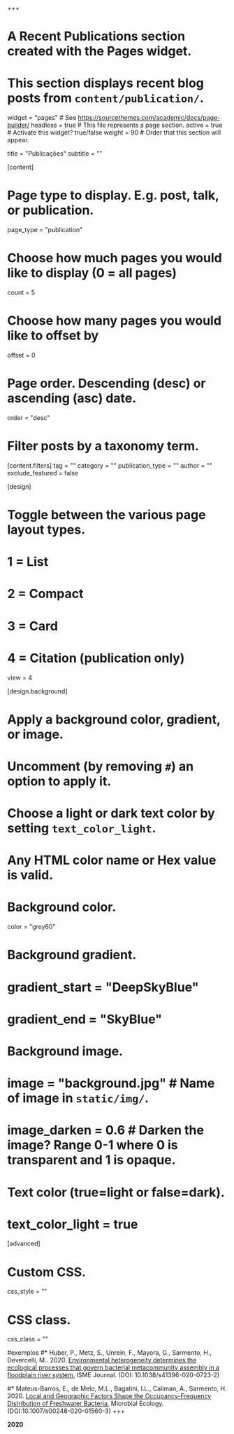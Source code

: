+++
# A Recent Publications section created with the Pages widget.
# This section displays recent blog posts from `content/publication/`.

widget = "pages"  # See https://sourcethemes.com/academic/docs/page-builder/
headless = true  # This file represents a page section.
active = true  # Activate this widget? true/false
weight = 90  # Order that this section will appear.

title = "Publicações"
subtitle = ""

[content]
  # Page type to display. E.g. post, talk, or publication.
  page_type = "publication"
  
  # Choose how much pages you would like to display (0 = all pages)
  count = 5
  
  # Choose how many pages you would like to offset by
  offset = 0

  # Page order. Descending (desc) or ascending (asc) date.
  order = "desc"

  # Filter posts by a taxonomy term.
  [content.filters]
    tag = ""
    category = ""
    publication_type = ""
    author = ""
    exclude_featured = false
  
[design]
  # Toggle between the various page layout types.
  #   1 = List
  #   2 = Compact
  #   3 = Card
  #   4 = Citation (publication only)
  view = 4
  
[design.background]
  # Apply a background color, gradient, or image.
  #   Uncomment (by removing `#`) an option to apply it.
  #   Choose a light or dark text color by setting `text_color_light`.
  #   Any HTML color name or Hex value is valid.
    
  # Background color.
  color = "grey60"
  
  # Background gradient.
  # gradient_start = "DeepSkyBlue"
  # gradient_end = "SkyBlue"
  
  # Background image.
  # image = "background.jpg"  # Name of image in `static/img/`.
  # image_darken = 0.6  # Darken the image? Range 0-1 where 0 is transparent and 1 is opaque.

  # Text color (true=light or false=dark).
  # text_color_light = true  
  
[advanced]
 # Custom CSS. 
 css_style = ""
 
 # CSS class.
 css_class = ""
 
#exemplos
#* Huber, P., Metz, S., Unrein, F., Mayora, G., Sarmento, H., Devercelli, M.. 2020. [Environmental heterogeneity determines the ecological processes that govern bacterial metacommunity assembly in a floodplain river system.](https://www.nature.com/articles/s41396-020-0723-2) ISME Journal. (DOI: 10.1038/s41396-020-0723-2)

#* Mateus-Barros, E., de Melo, M.L., Bagatini, I.L., Caliman, A., Sarmento, H. 2020. [Local and Geographic Factors Shape the Occupancy-Frequency Distribution of Freshwater Bacteria.](https://link.springer.com/article/10.1007/s00248-020-01560-3) Microbial Ecology. (DOI:10.1007/s00248-020-01560-3)
+++

**2020**
